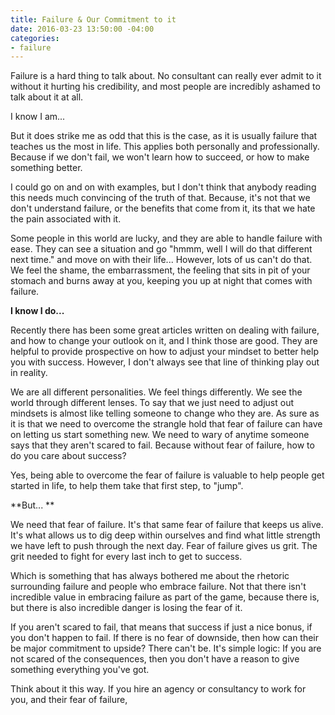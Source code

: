 ```yaml
---
title: Failure & Our Commitment to it
date: 2016-03-23 13:50:00 -04:00
categories:
- failure
---
```


Failure is a hard thing to talk about. No consultant can really ever admit to it without it hurting his credibility, and most people are incredibly ashamed to talk about it at all.

I know I am...

But it does strike me as odd that this is the case, as it is usually failure that teaches us the most in life. This applies both personally and professionally. Because if we don't fail, we won't learn how to succeed, or how to make something better. 

I could go on and on with examples, but I don't think that anybody reading this needs much convincing of the truth of that. Because, it's not that we don't understand failure, or the benefits that come from it, its that we hate the pain associated with it. 

Some people in this world are lucky, and they are able to handle failure with ease. They can see a situation and go "hmmm, well I will do that different next time." and move on with their life... However, lots of us can't do that. We feel the shame, the embarrassment, the feeling that sits in pit of your stomach and burns away at you, keeping you up at night that comes with failure. 

**I know I do...**

Recently there has been some great articles written on dealing with failure, and how to change your outlook on it, and I think those are good. They are helpful to provide prospective on how to adjust your mindset to better help you with success. However, I don't always see that line of thinking play out in reality. 

We are all different personalities. We feel things differently. We see the world through different lenses. To say that we just need to adjust out mindsets is almost like telling someone to change who they are. As sure as it is that we need to overcome the strangle hold that fear of failure can have on letting us start something new. We need to wary of anytime someone says that they aren't scared to fail. Because without fear of failure, how to do you care about success?

Yes, being able to overcome the fear of failure is valuable to help people get started in life, to help them take that first step, to "jump".

**But... **

We need that fear of failure. It's that same fear of failure that keeps us alive. It's what allows us to dig deep within ourselves and find what little strength we have left to push through the next day. Fear of failure gives us grit. The grit needed to fight for every last inch to get to success. 

Which is something that has always bothered me about the rhetoric surrounding failure and people who embrace failure. Not that there isn't incredible value in embracing failure as part of the game, because there is, but there is also incredible danger is losing the fear of it.

If you aren't scared to fail, that means that success if just a nice bonus, if you don't happen to fail. If there is no fear of downside, then how can their be major commitment to upside? There can't be. It's simple logic: If you are not scared of the consequences, then you don't have a reason to give something everything you've got.

Think about it this way. If you hire an agency or consultancy to work for you, and their fear of failure,